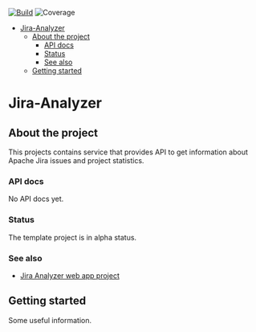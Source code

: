 [![Build](https://github.com/Jira-Analyzer/backend-services/actions/workflows/go.yaml/badge.svg)](https://github.com/Jira-Analyzer/backend-services/actions/workflows/go.yaml)
![Coverage](https://img.shields.io/badge/Coverage-37.0%25-yellow)
<!-- START doctoc generated TOC please keep comment here to allow auto update -->
<!-- DON'T EDIT THIS SECTION, INSTEAD RE-RUN doctoc TO UPDATE -->
<!--   *generated with [DocToc](https://github.com/thlorenz/doctoc)* -->

- [Jira-Analyzer](#jira-analyzer)
  - [About the project](#about-the-project)
    - [API docs](#api-docs)
    - [Status](#status)
    - [See also](#see-also)
  - [Getting started](#getting-started)

<!-- END doctoc generated TOC please keep comment here to allow auto update -->


# Jira-Analyzer

## About the project

This projects contains service that provides API to get information about Apache Jira issues and project statistics.

### API docs

No API docs yet.

### Status

The template project is in alpha status.

### See also

* [Jira Analyzer web app project](https://github.com/Jira-Analyzer/frontend-services)

## Getting started

Some useful information.

